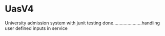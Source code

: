 # UasV4
University admission system with  junit testing done......................handling user defined inputs in service
